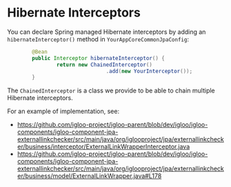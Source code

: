 # Hibernate Interceptors

You can declare Spring managed Hibernate interceptors by adding an `hibernateInterceptor()` method in `YourAppCoreCommonJpaConfig`:

```java
        @Bean
        public Interceptor hibernateInterceptor() {
                return new ChainedInterceptor()
                                .add(new YourInterceptor());
        }
```

The `ChainedInterceptor` is a class we provide to be able to chain multiple Hibernate interceptors.

For an example of implementation, see:
* https://github.com/igloo-project/igloo-parent/blob/dev/igloo/igloo-components/igloo-component-jpa-externallinkchecker/src/main/java/org/iglooproject/jpa/externallinkchecker/business/interceptor/ExternalLinkWrapperInterceptor.java
* https://github.com/igloo-project/igloo-parent/blob/dev/igloo/igloo-components/igloo-component-jpa-externallinkchecker/src/main/java/org/iglooproject/jpa/externallinkchecker/business/model/ExternalLinkWrapper.java#L178
